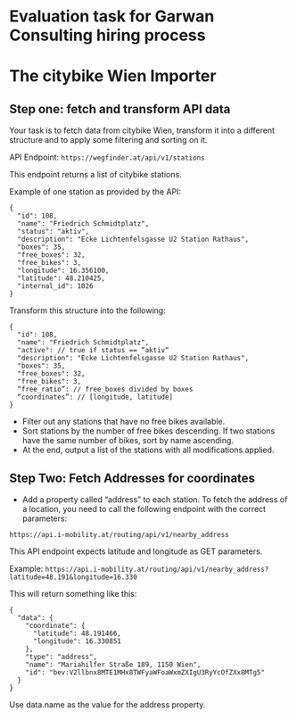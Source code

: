 # Evaluation task for Garwan Consulting hiring process

# The citybike Wien Importer

## Step one: fetch and transform API data

Your task is to fetch data from citybike Wien, transform it into a different structure and to apply some filtering and sorting on it.

API Endpoint: `https://wegfinder.at/api/v1/stations`

This endpoint returns a list of citybike stations.

Example of one station as provided by the API:
```
{
  "id": 108,
  "name": "Friedrich Schmidtplatz",
  "status": "aktiv",
  "description": "Ecke Lichtenfelsgasse U2 Station Rathaus",
  "boxes": 35,
  "free_boxes": 32,
  "free_bikes": 3,
  "longitude": 16.356100,
  "latitude": 48.210425,
  "internal_id": 1026
}
```
Transform this structure into the following:
```
{
  "id": 108,
  "name": "Friedrich Schmidtplatz",
  "active": // true if status == “aktiv“
  "description": "Ecke Lichtenfelsgasse U2 Station Rathaus",
  "boxes": 35,
  "free_boxes": 32,
  "free_bikes": 3,
  “free_ratio”: // free_boxes divided by boxes
  “coordinates”: // [longitude, latitude]
}
```

* Filter out any stations that have no free bikes available.
* Sort stations by the number of free bikes descending. If two stations have the same number of bikes, sort by name ascending.
* At the end, output a list of the stations with all modifications applied.

## Step Two: Fetch Addresses for coordinates

* Add a property called “address” to each station. To fetch the address of a location, you need to call the following endpoint with the correct parameters:

`https://api.i-mobility.at/routing/api/v1/nearby_address`

This API endpoint expects latitude and longitude as GET parameters.

Example:
`https://api.i-mobility.at/routing/api/v1/nearby_address?latitude=48.191&longitude=16.330`

This will return something like this:
```
{
  "data": {
    "coordinate": {
      "latitude": 48.191466,
      "longitude": 16.330851
    },
    "type": "address",
    "name": "Mariahilfer Straße 189, 1150 Wien",
    "id": "bev:V2llbnx8MTE1MHx8TWFyaWFoaWxmZXIgU3RyYcOfZXx8MTg5"
  }
}
```
Use data.name as the value for the address property.
